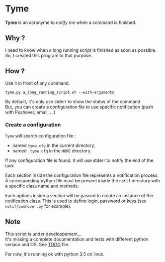 # Tyme

**Tyme** is an acronyme to *notify me* when a command is finished.


## Why ?

I need to know when a long running script is finished as soon as possible. So, I created this program to that purpose.


## How ?

Use it in front of any command.

    tyme.py a_long_running_script.sh --with-arguments

By default, it's only use stderr to show the status of the command.  
But, you can create a configuration file to use specific notification (push with Pushover, email, ...)

### Create a configuration

`Tyme` will search configuration file :

  - named `tyme.cfg` in the current directory,
  - named `.tyme.cfg` in the `HOME` directory.

If any configuration file is found, it will use stderr to notify the end of the task.

Each section inside the configuration file represents a notification process. A corresponding python file must be present inside the `notif` directory with a specific class name and methods.

Each options inside a section will be passed to create an instance of the notification class. This is used to define login, password or keys (see `notif/pushover.py` for example).


## Note

This script is under developpement...  
It's missing a complete documentation and tests with different python version and OS. See [TODO](TODO.md) file.

For now, it's running ok with python 3.5 on linux.

